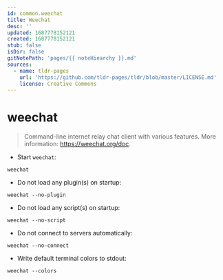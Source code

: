 ```yaml
---
id: common.weechat
title: Weechat
desc: ''
updated: 1687778152121
created: 1687778152121
stub: false
isDir: false
gitNotePath: 'pages/{{ noteHiearchy }}.md'
sources:
  - name: tldr-pages
    url: 'https://github.com/tldr-pages/tldr/blob/master/LICENSE.md'
    license: Creative Commons
---
```

# weechat

> Command-line internet relay chat client with various features.
> More information: <https://weechat.org/doc>.

- Start `weechat`:

`weechat`

- Do not load any plugin(s) on startup:

`weechat --no-plugin`

- Do not load any script(s) on startup:

`weechat --no-script`

- Do not connect to servers automatically:

`weechat --no-connect`

- Write default terminal colors to stdout:

`weechat --colors`

